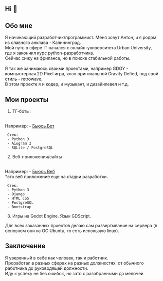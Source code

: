 ## Hi 👋

## Обо мне

Я начинающий разработчик/программист. Меня зовут Антон, и я родом из славного анклава - Калининград. <br>
Мой путь в сфере IT начался с онлайн-университета Urban University, где я закончил курс python-разработчика. <br>
Сейчас сижу на фрилансе, но в поиске стабильной работы. <br>
<br>
Я так же занимаюсь своими проектами, например GDGY - компьютерная 2D Pixel игра, клон оригинальной Gravity Defied, под свой стиль - retrowave.<br>
В этом проекте я и кодер, и музыкант, и дизайнлевел и т.д. 

## Мои проекты

1) ТГ-боты:
<br>
   Например:
   - <a href='https://t.me/bjus_bot'>Бьюсь Бот</a>
   
     Стек:
     - Python 3
     - Aiogram 3
     - SQLite / PostgreSQL
       
2) Веб-приложения/сайты
<br>
   Например:
   - <a href='https://github.com/gostok/bt_web'>Бьюсь Веб</a> <br>
     *это веб приложение еще на стадии разработки.
     
     Стек:
     - Python 3
     - Django
     - HTML CSS
     - PostgreSQL
     - Bootstrap
       
3) Игры на Godot Engine. Язык GDScript.

Для всех заказанных проектов делаю сам развертывание на сервера (в основном они на ОС Ubuntu, то есть использую linux).

## Заключение

Я уверенный в себе как человек, так и работник. <br>
Проработал в разных сферах на разных должностях: от обычного работника до руководящей должности. <br>
Иду к успеху не без ошибок, но зато с разобранными до мелочей.
